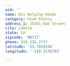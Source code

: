 ```yaml
---
uid: ''
name: His Helping Hands
category: Food Pantry
address_1: 25501 Oak Street
city: Lomita
state: CA
zipcode: '90717'
phone: 310.326.2757
latitude: '33.7919156'
longitude: '-118.3176793'

---
```

